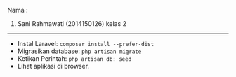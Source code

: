 
Nama :
1. Sani Rahmawati  					(2014150126)
kelas 2
----------------------------------------------------------------
- Instal Laravel: `composer install --prefer-dist`
- Migrasikan database: `php artisan migrate`
- Ketikan Perintah: `php artisan db: seed`
- Lihat aplikasi di browser.
